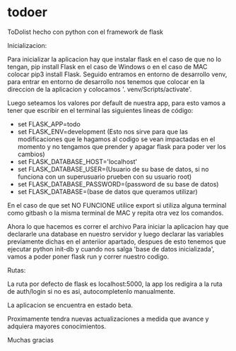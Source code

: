 # todoer
 
ToDolist hecho con python con el framework de flask

Inicializacion:

Para inicializar la aplicacion hay que instalar flask en el caso de que no lo tengan, pip install Flask en el caso de Windows o en el caso de MAC colocar pip3 install Flask. Seguido entramos en entorno de desarrollo venv, para entrar en entorno de desarrollo nos tenemos que colocar en la direccion de la aplicacion y colocamos '. venv/Scripts/activate'.

Luego seteamos los valores por default de nuestra app, para esto vamos a tener que escribir en el terminal las siguientes lineas de código:

  - set FLASK_APP=todo
  - set FLASK_ENV=development (Esto nos sirve para que las modificaciones que le hagamos al codigo se vean impactadas en el momento y no tengamos que prender y apagar flask para poder ver los cambios)
  - set FLASK_DATABASE_HOST='localhost'
  - set FLASK_DATABASE_USER=(Usuario de su base de datos, si no funciona con un superusuario prueben con su usuario root)
  - set FLASK_DATABASE_PASSWORD=(password de su base de datos)
  - set FLASK_DATABASE=(base de datos que queramos utilizar)

En el caso de que set NO FUNCIONE utilice export si utiliza alguna terminal como gitbash o la misma terminal de MAC y repita otra vez los comandos.

  Ahora lo que hacemos es correr el archivo 
Para iniciar la aplicacion hay que declararle una database en nuestro servidor y luego declarar las variables previamente dichas en el anteriior apartado, despues de esto tenemos que ejecutar python init-db y cuando nos salga 'base de datos inicializada', vamos a poder poner flask run y correr nuestro codigo.

Rutas: 
 
 La ruta por defecto de flask es localhost:5000, la app los redigira a la ruta de auth/login si no es asi, autocompletenlo manualmente.

La aplicacion se encuentra en estado beta.

Proximamente tendra nuevas actualizaciones a medida que avance y adquiera mayores conocimientos.

Muchas gracias
